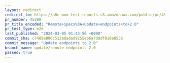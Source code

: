 ```yaml
---
layout: redirect
redirect_to: https://a8c-woo-test-reports.s3.amazonaws.com/public/pr/45298/e2e/index.html
pr_number: 45298
pr_title_encoded: "Remote+Specs%3A+Update+endpoints+to+2.0"
pr_test_type: e2e
last_published: "2024-03-05 01:43:56 +0000"
commit_sha: c7489a896c513a8adad9255eb6a7d8df010e8556
commit_message: "Update endpoints to 2.0"
branch_name: update/remote-endpoints-2.0
passed: true
---
```

